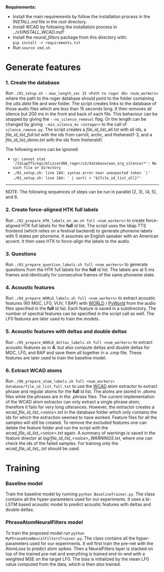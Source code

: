 **Requirements:**
- Install the main requirements by follow the installation process in the *INSTALL.md* file in the root directory.  
- Install WCAD by following the installation process in *../s1/INSTALL_WCAD.md*?  
- Install the *neural_filters* package from this directory with:  
  ``pip install -r requirements.txt``  
- Run ``source cmd.sh``  


# Generate features

### 1. Create the database
Run `./01_setup.sh --max_length_sec 15 <Path to roger db> <num_workers>` where the path to the roger database should point to the folder containing the *utts.data* file and *wav* folder. The script creates links to the database of those audio files which are less than 15 seconds long. It then removes all silence but 200 ms in the front and back of each file. This behaviour can be stopped by giving the `--no_silence_removal` flag. Or the length can be changed by giving `--min_silence_ms <integer>` to the call of `silence_remove.py`. The script creates a *file_id_list_all.txt* with all ids, a *file_id_list_full.txt* with the ids from carroll, arctic, and theherald1-3, and a *file_id_list_demo.txt* with the ids from theherald1.

The following errors can be ignored:
* `cp: cannot stat '/IdiapTTS/egs/blizzard08_roger/s2/database/wav_org_silence/*': No such file or directory`
* ``./01_setup.sh: line 184: syntax error near unexpected token `|'``  
  ``./01_setup.sh: line 184: ` | sort) > "${file_id_list_all}"'``

***
NOTE: The following sequences of steps can be run in parallel (2, 3), (4, 5), and 6.

### 2. Create force-aligned HTK full labels
Run `./02_prepare_HTK_labels_en_am.sh full <num_workers>` to create force-aligned HTK full labels for the **full** id list. The script uses the Idiap TTS frontend (which relies on a festival backend) to generate phoneme labels with 5 states per phoneme. It assumes an English speaker with an American accent. It then uses HTK to force-align the labels to the audio.

### 3. Questions
Run `./03_prepare_question_labels.sh full <num_workers>` to generate questions from the HTK full labels for the **full** id list. The labels are at 5 ms frames and identically for consecutive frames of the same phoneme state.

### 4. Acoustic features
Run `./04_prepare_WORLD_labels.sh full <num_workers>` to extract acoustic features (60 MGC, LF0, VUV, 1 BAP) with [WORLD](https://github.com/mmorise/World) / [PyWorld](https://github.com/JeremyCCHsu/Python-Wrapper-for-World-Vocoder) from the audio files specified in the **full** id list. Each feature is saved in a subdirectory. The number of spectral features can be specified in the script call as well. The LF0 features are later used to train the models.

### 5. Acoustic features with deltas and double deltas
Run `./05_prepare_WORLD_deltas_labels.sh full <num_workers>` to extract acoustic features as in **4.** but also compute deltas and double deltas for MGC, LF0, and BAP and save them all together in a *.cmp* file. These features are later used to train the baseline model.

### 6. Extract WCAD atoms
Run `./06_prepare_atom_labels.sh full <num_workers> database/file_id_list_full.txt` to use the [WCAD](https://github.com/b-schnell/wcad) atom extractor to extract phrase and regular atoms for the **full** id list. The atoms are stored in *.atoms* files while the phrases are in the *.phrase* files. The current implementation of the WCAD atom extractor can only extract a single phrase atom, therefore it fails for very long utterances. However, the extractor creates a *wcad_file_id_list_\<voice>.txt* in the database folder which only contains the ids for which the extraction seemed to have worked. Feature files for all the samples will still be created. To remove the excluded features one can delete the feature folder and run the script with the *wcad_file_id_list_\<voice>.txt* again. A summary of warnings is saved in the feature director at *log/file_id_list_\<voice>_WARNINGS.txt*, where one can check the ids of the failed samples. For training only the *wcad_file_id_list_<voice>.txt* should be used.


# Training

### Baseline model
Train the baseline model by running `python BaselineTrainer.py`. The class contains all the hyper-parameters used for our experiments. It uses a bi-LSTM based acoustic model to predict acoustic features with deltas and double deltas.

### PhraseAtomNeuralFilters model
To train the proposed model run `python MyPhraseAtomNeuralFiltersTrainer.py`. The class contains all the hyper-parameters used for our experiments. It will first train the pre-net with the AtomLoss to predict atom spikes.
 Then a NeuralFilters layer is stacked on top of the trained pre-net and everything is trained end-to-end with a weighted MSE on the target LF0. The bias is initialized by the mean LF0 value computed from the data, which is then also trained.